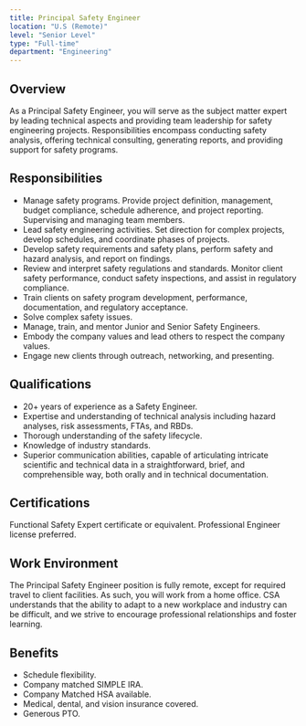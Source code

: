```yaml
---
title: Principal Safety Engineer
location: "U.S (Remote)"
level: "Senior Level"
type: "Full-time"
department: "Engineering"
---
```


## Overview

As a Principal Safety Engineer, you will serve as the subject matter expert by leading technical aspects and providing team leadership for safety engineering projects. Responsibilities encompass conducting safety analysis, offering technical consulting, generating reports, and providing support for safety programs.

## Responsibilities

- Manage safety programs. Provide project definition, management, budget compliance, schedule adherence, and project reporting. Supervising and managing team members.
- Lead safety engineering activities. Set direction for complex projects, develop schedules, and coordinate phases of projects.
- Develop safety requirements and safety plans, perform safety and hazard analysis, and report on findings.
- Review and interpret safety regulations and standards. Monitor client safety performance, conduct safety inspections, and assist in regulatory compliance.
- Train clients on safety program development, performance, documentation, and regulatory acceptance.
- Solve complex safety issues.
- Manage, train, and mentor Junior and Senior Safety Engineers.
- Embody the company values and lead others to respect the company values.
- Engage new clients through outreach, networking, and presenting.

## Qualifications

- 20+ years of experience as a Safety Engineer.
- Expertise and understanding of technical analysis including hazard analyses, risk assessments, FTAs, and RBDs.
- Thorough understanding of the safety lifecycle.
- Knowledge of industry standards.
- Superior communication abilities, capable of articulating intricate scientific and technical data in a straightforward, brief, and comprehensible way, both orally and in technical documentation.

## Certifications

Functional Safety Expert certificate or equivalent. Professional Engineer license preferred.

## Work Environment

The Principal Safety Engineer position is fully remote, except for required travel to client facilities. As such, you will work from a home office. CSA understands that the ability to adapt to a new workplace and industry can be difficult, and we strive to encourage professional relationships and foster learning.

## Benefits

- Schedule flexibility.
- Company matched SIMPLE IRA.
- Company Matched HSA available.
- Medical, dental, and vision insurance covered.
- Generous PTO.

